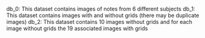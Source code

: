 db_0: This dataset contains images of notes from 6 different subjects
db_1: This dataset contains images with and without grids (there may be duplicate images)
db_2: This dataset contains 10 images without grids and for each image without grids the 19 associated images with grids